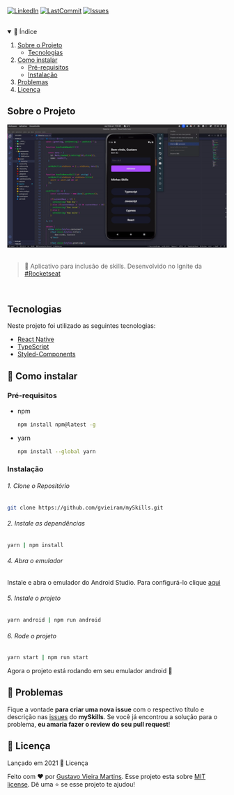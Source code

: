 <!-- PROJECT SHIELDS -->
[![LinkedIn][linkedIn-shield]][linkedin-url]
[![LastCommit][last-commit-shield]][last-commit-url]
[![Issues][issues-shield]][issues-url]

<br />
<!-- TABLE OF CONTENTS -->
<details open="open">
  <summary>📌 Índice</summary>
  <ol>
    <li>
      <a href="#sobre-o-projeto">Sobre o Projeto</a>
      <ul>
        <li><a href="#tecnologias">Tecnologias</a></li>
      </ul>
    </li>
    <li>
      <a href="#wrench-como-instalar">Como instalar</a>
      <ul>
        <li><a href="#pré-requisitos">Pré-requisitos</a></li>
        <li><a href="#instalação">Instalação</a></li>
      </ul>
    </li>
    <li><a href="#bug-problemas">Problemas</a></li>
    <li><a href="#closed_book-licença">Licença</a></li>
  </ol>
</details>

## Sobre o Projeto

<div align="center">
   <img src="docs/mySkills.gif" />
</div>
<br />

> :iphone: Aplicativo para inclusão de skills. Desenvolvido no Ignite da [#Rocketseat][rocketseat]

<br />

## Tecnologias

Neste projeto foi utilizado as seguintes tecnologias:

* [React Native](https://reactnative.dev)
* [TypeScript](https://www.typescriptlang.org/)
* [Styled-Components](https://styled-components.com)

## :wrench: Como instalar

### Pré-requisitos

* npm
  ```bash
  npm install npm@latest -g
  ```

* yarn
  ```bash
  npm install --global yarn
  ```

### Instalação
###### 1. Clone o Repositório
```bash
git clone https://github.com/gvieiram/mySkills.git
```

###### 2. Instale as dependências
```bash
yarn | npm install
```

###### 4. Abra o emulador
Instale e abra o emulador do Android Studio. Para configurá-lo clique [aqui](https://developer.android.com/studio/install?hl=pt-br)


###### 5. Instale o projeto
```bash
yarn android | npm run android
```

###### 6. Rode o projeto
```bash
yarn start | npm run start
```

Agora o projeto está rodando em seu emulador android :iphone:

## :bug: Problemas

Fique a vontade **para criar uma nova issue** com o respectivo título e descrição nas [issues][issues-url] do **mySkills**. Se você já encontrou a solução para o problema, **eu amaria fazer o review do seu pull request**!

## :closed_book: Licença

Lançado em 2021 :closed_book: Licença

Feito com :heart: por [Gustavo Vieira Martins][github].
Esse projeto esta sobre [MIT license][license-url].
Dê uma ⭐️ se esse projeto te ajudou!


<!-- MARKDOWN LINKS & IMAGES -->
<!-- https://www.markdownguide.org/basic-syntax/#reference-style-links -->
[github]: https://github.com/gvieiram
[rocketseat]: https://rocketseat.com.br/
[LinkedIn-shield]: https://img.shields.io/badge/Gustavo%20Vieira%20Martins-5f5f5f?style=flat&logo=Linkedin&logoColor=FFF
[linkedIn-url]: https://www.linkedin.com/in/gustavovieiram
[last-commit-shield]: https://img.shields.io/github/last-commit/gvieiram/mySkills?color=6933FF
[last-commit-url]: https://github.com/gvieiram/mySkills/commits/main
[issues-shield]: https://img.shields.io/github/issues/gvieiram/mySkills?color=6933FF
[issues-url]: https://github.com/gvieiram/mySkills/issues
[license-shield]: https://img.shields.io/github/license/gvieiram/mySkills?color=6933FF
[license-url]: https://github.com/gvieiram/mySkills/blob/main/LICENSE
